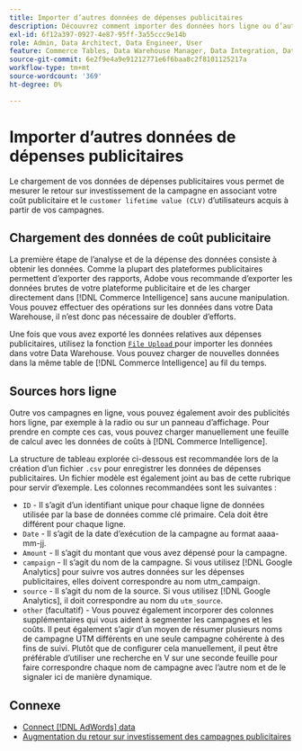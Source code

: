 ```yaml
---
title: Importer d’autres données de dépenses publicitaires
description: Découvrez comment importer des données hors ligne ou d’autres données sur les dépenses publicitaires dans  [!DNL Commerce Intelligence].
exl-id: 6f12a397-0927-4e87-95ff-3a55ccc9e14b
role: Admin, Data Architect, Data Engineer, User
feature: Commerce Tables, Data Warehouse Manager, Data Integration, Data Import/Export
source-git-commit: 6e2f9e4a9e91212771e6f6baa8c2f8101125217a
workflow-type: tm+mt
source-wordcount: '369'
ht-degree: 0%

---
```


# Importer d’autres données de dépenses publicitaires

Le chargement de vos données de dépenses publicitaires vous permet de mesurer le retour sur investissement de la campagne en associant votre coût publicitaire et le `customer lifetime value (CLV)` d’utilisateurs acquis à partir de vos campagnes.

## Chargement des données de coût publicitaire

La première étape de l’analyse et de la dépense des données consiste à obtenir les données. Comme la plupart des plateformes publicitaires permettent d’exporter des rapports, Adobe vous recommande d’exporter les données brutes de votre plateforme publicitaire et de les charger directement dans [!DNL Commerce Intelligence] sans aucune manipulation. Vous pouvez effectuer des opérations sur les données dans votre Data Warehouse, il n’est donc pas nécessaire de doubler d’efforts.

Une fois que vous avez exporté les données relatives aux dépenses publicitaires, utilisez la fonction [`File Upload` ](../connecting-data/using-file-uploader.md) pour importer les données dans votre Data Warehouse. Vous pouvez charger de nouvelles données dans la même table de [!DNL Commerce Intelligence] au fil du temps.

## Sources hors ligne

Outre vos campagnes en ligne, vous pouvez également avoir des publicités hors ligne, par exemple à la radio ou sur un panneau d’affichage. Pour prendre en compte ces cas, vous pouvez charger manuellement une feuille de calcul avec les données de coûts à [!DNL Commerce Intelligence].

La structure de tableau explorée ci-dessous est recommandée lors de la création d’un fichier `.csv` pour enregistrer les données de dépenses publicitaires. Un fichier modèle est également joint au bas de cette rubrique pour servir d’exemple. Les colonnes recommandées sont les suivantes :

* `ID` - Il s’agit d’un identifiant unique pour chaque ligne de données utilisée par la base de données comme clé primaire. Cela doit être différent pour chaque ligne.
* `Date` - Il s’agit de la date d’exécution de la campagne au format aaaa-mm-jj.
* `Amount` - Il s’agit du montant que vous avez dépensé pour la campagne.
* `campaign` - Il s’agit du nom de la campagne. Si vous utilisez [!DNL Google Analytics] pour suivre vos autres données sur les dépenses publicitaires, elles doivent correspondre au nom utm\_campaign.
* `source` - Il s’agit du nom de la source. Si vous utilisez [!DNL Google Analytics], il doit correspondre au nom du `utm_source`.
* `other` (facultatif) - Vous pouvez également incorporer des colonnes supplémentaires qui vous aident à segmenter les campagnes et les coûts. Il peut également s’agir d’un moyen de résumer plusieurs noms de campagne UTM différents en une seule campagne cohérente à des fins de suivi. Plutôt que de configurer cela manuellement, il peut être préférable d’utiliser une recherche en V sur une seconde feuille pour faire correspondre chaque nom de campagne avec l’autre nom et de le signaler ici de manière dynamique.

## Connexe

* [Connect [!DNL AdWords] data](../integrations/google-adwords.md)
* [Augmentation du retour sur investissement des campagnes publicitaires](../../analysis/roi-ad-camp.md)

